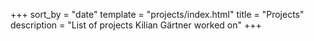 +++
sort_by = "date"
template = "projects/index.html"
title = "Projects"
description = "List of projects Kilian Gärtner worked on"
+++
